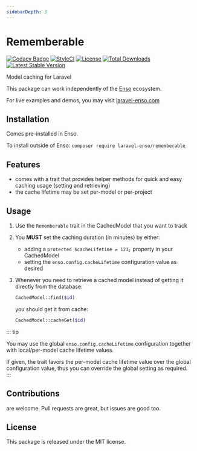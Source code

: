 ```yaml
---
sidebarDepth: 3
---
```


# Rememberable

[![Codacy Badge](https://api.codacy.com/project/badge/Grade/2eba208ec82d485786715915ec75f8bf)](https://www.codacy.com/app/laravel-enso/Rememberable?utm_source=github.com&amp;utm_medium=referral&amp;utm_content=laravel-enso/Rememberable&amp;utm_campaign=Badge_Grade)
[![StyleCI](https://styleci.io/repos/90758167/shield?branch=master)](https://styleci.io/repos/90758167)
[![License](https://poser.pugx.org/laravel-enso/rememberable/license)](https://packagist.org/packages/laravel-enso/rememberable)
[![Total Downloads](https://poser.pugx.org/laravel-enso/rememberable/downloads)](https://packagist.org/packages/laravel-enso/rememberable)
[![Latest Stable Version](https://poser.pugx.org/laravel-enso/rememberable/version)](https://packagist.org/packages/laravel-enso/rememberable)

Model caching for Laravel

This package can work independently of the [Enso](https://github.com/laravel-enso/Enso) ecosystem.

For live examples and demos, you may visit [laravel-enso.com](https://www.laravel-enso.com)

## Installation

Comes pre-installed in Enso.

To install outside of Enso: `composer require laravel-enso/rememberable`

## Features

- comes with a trait that provides helper methods for quick and easy caching usage (setting and retrieving)
- the cache lifetime may be set per-model or per-project

## Usage

1. Use the `Rememberable` trait in the CachedModel that you want to track

2. You **MUST** set the caching duration (in minutes) by either:
    - adding a `protected $cacheLifetime = 123;` property in your CachedModel
    - setting the `enso.config.cacheLifetime` configuration value as desired

3. Whenever you need to retrieve a cached model instead of getting it directly from the database:

    ```php
    CachedModel::find($id)
    ```

    you should get it from cache:

    ```php
    CachedModel::cacheGet($id)
    ```

::: tip

You may use the global `enso.config.cacheLifetime` configuration together with local/per-model 
cache lifetime values. 

If given, the trait favors the per-model cache lifetime value over the global configuration value,
thus you can override the global setting as required.  
::: 

## Contributions

are welcome. Pull requests are great, but issues are good too.

## License

This package is released under the MIT license.
